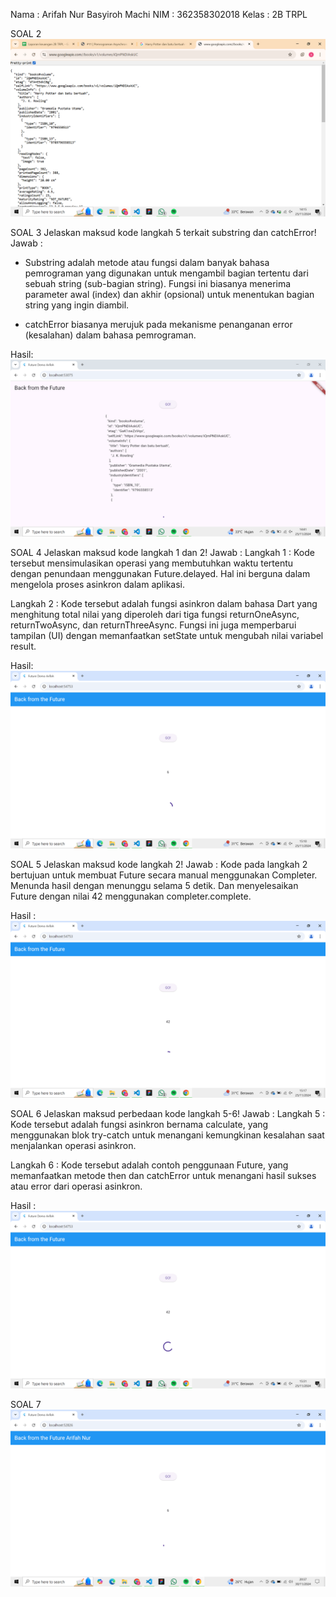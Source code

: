 Nama : Arifah Nur Basyiroh Machi 
NIM : 362358302018
Kelas : 2B TRPL

SOAL 2
![alt text](image.png)

SOAL 3
Jelaskan maksud kode langkah 5 terkait substring dan catchError!
Jawab :
- Substring adalah metode atau fungsi dalam banyak bahasa pemrograman yang digunakan untuk mengambil bagian tertentu dari sebuah string (sub-bagian string). Fungsi ini biasanya menerima parameter awal (index) dan akhir (opsional) untuk menentukan bagian string yang ingin diambil.

- catchError biasanya merujuk pada mekanisme penanganan error (kesalahan) dalam bahasa pemrograman.

Hasil:
![alt text](image-1.png)

SOAL 4
Jelaskan maksud kode langkah 1 dan 2!
Jawab :
Langkah 1 :
Kode tersebut mensimulasikan operasi yang membutuhkan waktu tertentu dengan penundaan menggunakan Future.delayed. Hal ini berguna dalam mengelola proses asinkron dalam aplikasi.

Langkah 2 : 
Kode tersebut adalah fungsi asinkron dalam bahasa Dart yang menghitung total nilai yang diperoleh dari tiga fungsi returnOneAsync, returnTwoAsync, dan returnThreeAsync. Fungsi ini juga memperbarui tampilan (UI) dengan memanfaatkan setState untuk mengubah nilai variabel result.

Hasil:
![alt text](image-2.png)

SOAL 5
Jelaskan maksud kode langkah 2!
Jawab :
Kode pada langkah 2 bertujuan untuk membuat Future secara manual menggunakan Completer. Menunda hasil dengan menunggu selama 5 detik. Dan menyelesaikan Future dengan nilai 42 menggunakan completer.complete.

Hasil :
![alt text](image-3.png)

SOAL 6
Jelaskan maksud perbedaan kode langkah 5-6!
Jawab :
Langkah 5 :
Kode tersebut adalah fungsi asinkron bernama calculate, yang menggunakan blok try-catch untuk menangani kemungkinan kesalahan saat menjalankan operasi asinkron.

Langkah 6 :
Kode tersebut adalah contoh penggunaan Future, yang memanfaatkan metode then dan catchError untuk menangani hasil sukses atau error dari operasi asinkron. 

Hasil :
![alt text](image-4.png)

SOAL 7
![alt text](image-5.png)

